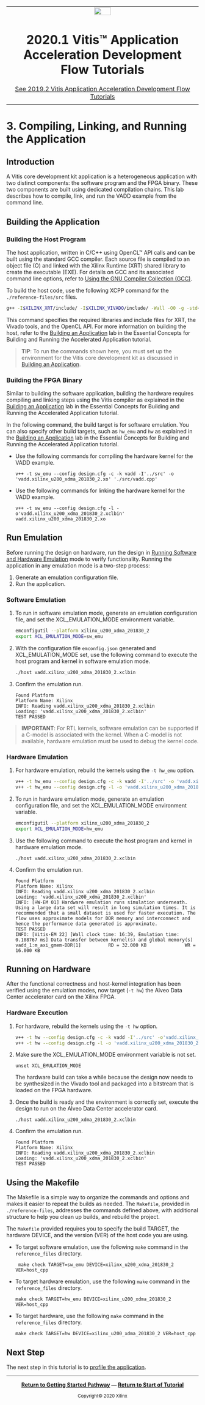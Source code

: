 ﻿<table class="sphinxhide">
 <tr>
   <td align="center"><img src="https://www.xilinx.com/content/dam/xilinx/imgs/press/media-kits/corporate/xilinx-logo.png" width="30%"/><h1>2020.1 Vitis™ Application Acceleration Development Flow Tutorials</h1>
   <a href="https://github.com/Xilinx/Vitis-Tutorials/branches/all">See 2019.2 Vitis Application Acceleration Development Flow Tutorials</a>
   </td>
 </tr>
 <tr>
 <td>
 </td>
 </tr>
</table>

# 3. Compiling, Linking, and Running the Application

## Introduction

A Vitis core development kit application is a heterogeneous application with two distinct components: the software program and the FPGA binary. These two components are built using dedicated compilation chains. This lab describes how to compile, link, and run the VADD example from the command line.

## Building the Application

### Building the Host Program

The host application, written in C/C++ using OpenCL™ API calls and can be built using the standard GCC compiler. Each source file is compiled to an object file (O) and linked with the Xilinx Runtime (XRT) shared library to create the executable (EXE). For details on GCC and its associated command line options, refer to [Using the GNU Compiler Collection (GCC)](https://gcc.gnu.org/onlinedocs/gcc/).

To build the host code, use the following XCPP command for the `./reference-files/src` files.

   ```bash
g++ -I$XILINX_XRT/include/ -I$XILINX_VIVADO/include/ -Wall -O0 -g -std=c++11 ./src/host.cpp  -o 'host'  -L$XILINX_XRT/lib/ -lOpenCL -lpthread -lrt -lstdc++
   ```

This command specifies the required libraries and include files for XRT, the Vivado tools, and the OpenCL API. For more information on building the host, refer to the [Building an Application](../Pathway3/BuildingAnApplication.md) lab in the  Essential Concepts for Building and Running the Accelerated Application tutorial.

>**TIP**: To run the commands shown here, you must set up the environment for the Vitis core development kit as discussed in [Building an Application](../Pathway3/BuildingAnApplication.md).

### Building the FPGA Binary

Similar to building the software application, building the hardware requires compiling and linking steps using the Vitis compiler as explained in the [Building an Application](../Pathway3/BuildingAnApplication.md) lab in the Essential Concepts for Building and Running the Accelerated Application tutorial.

In the following command, the build target is for software emulation. You can also specify other build targets, such as `hw_emu` and `hw` as explained in the [Building an Application](../Pathway3/BuildingAnApplication.md) lab in the Essential Concepts for Building and Running the Accelerated Application tutorial.

* Use the following commands for compiling the hardware kernel for the VADD example.

   ```
   v++ -t sw_emu --config design.cfg -c -k vadd -I'../src' -o 'vadd.xilinx_u200_xdma_201830_2.xo' './src/vadd.cpp'
   ```

* Use the following commands for linking the hardware kernel for the VADD example.

   ```
   v++ -t sw_emu --config design.cfg -l -o'vadd.xilinx_u200_xdma_201830_2.xclbin' vadd.xilinx_u200_xdma_201830_2.xo
   ```

## Run Emulation

Before running the design on hardware, run the design in [Running Software and Hardware Emulation](../Pathway3/Emulation.md) mode to verify functionality. Running the application in any emulation mode is a two-step process:

1. Generate an emulation configuration file.
2. Run the application.

### Software Emulation

1. To run in software emulation mode, generate an emulation configuration file, and set the XCL_EMULATION_MODE environment variable.

   ```bash
   emconfigutil --platform xilinx_u200_xdma_201830_2
   export XCL_EMULATION_MODE=sw_emu  
   ```

2. With the configuration file `emconfig.json` generated and XCL_EMULATION_MODE set, use the following command to execute the host program and kernel in software emulation mode.

   ```bash
   ./host vadd.xilinx_u200_xdma_201830_2.xclbin
   ```

3. Confirm the emulation run.

   ```
   Found Platform
   Platform Name: Xilinx
   INFO: Reading vadd.xilinx_u200_xdma_201830_2.xclbin
   Loading: 'vadd.xilinx_u200_xdma_201830_2.xclbin'
   TEST PASSED
   ```

>**IMPORTANT**: For RTL kernels, software emulation can be supported if a C-model is associated with the kernel. When a C-model is not available, hardware emulation must be used to debug the kernel code.

### Hardware Emulation

1. For hardware emulation, rebuild the kernels using the `-t hw_emu` option.

   ```bash
   v++ -t hw_emu --config design.cfg -c -k vadd -I'../src' -o 'vadd.xilinx_u200_xdma_201830_2.xo' './src/vadd.cpp'
   v++ -t hw_emu --config design.cfg -l -o 'vadd.xilinx_u200_xdma_201830_2.xclbin' vadd.xilinx_u200_xdma_201830_2.xo
   ```
  
2. To run in hardware emulation mode, generate an emulation configuration file, and set the XCL_EMULATION_MODE environment variable.

   ```bash
   emconfigutil --platform xilinx_u200_xdma_201830_2
   export XCL_EMULATION_MODE=hw_emu
   ```

3. Use the following command to execute the host program and kernel in hardware emulation mode.

   ```
   ./host vadd.xilinx_u200_xdma_201830_2.xclbin
   ```

4. Confirm the emulation run.

   ```
   Found Platform
   Platform Name: Xilinx
   INFO: Reading vadd.xilinx_u200_xdma_201830_2.xclbin
   Loading: 'vadd.xilinx_u200_xdma_201830_2.xclbin'
   INFO: [HW-EM 01] Hardware emulation runs simulation underneath. Using a large data set will result in long simulation times. It is recommended that a small dataset is used for faster execution. The flow uses approximate models for DDR memory and interconnect and hence the performance data generated is approximate.
   TEST PASSED
   INFO: [Vitis-EM 22] [Wall clock time: 16:39, Emulation time: 0.108767 ms] Data transfer between kernel(s) and global memory(s)
   vadd_1:m_axi_gmem-DDR[1]          RD = 32.000 KB              WR = 16.000 KB
   ```

## Running on Hardware

After the functional correctness and host-kernel integration has been verified using the emulation modes, now target (`-t hw`) the Alveo Data Center accelerator card on the Xilinx FPGA.

### Hardware Execution

1. For hardware, rebuild the kernels using the `-t hw` option.

   ```bash
   v++ -t hw --config design.cfg -c -k vadd -I'../src' -o'vadd.xilinx_u200_xdma_201830_2.xo' './src/vadd.cpp'
   v++ -t hw --config design.cfg -l -o 'vadd.xilinx_u200_xdma_201830_2.xclbin' vadd.xilinx_u200_xdma_201830_2.xo
   ```

2. Make sure the XCL_EMULATION_MODE environment variable is not set.

   ```
   unset XCL_EMULATION_MODE
   ```

   The hardware build can take a while because the design now needs to be synthesized in the Vivado tool and packaged into a bitstream that is loaded on the FPGA hardware.

3. Once the build is ready and the environment is correctly set, execute the design to run on the Alveo Data Center accelerator card.

   ```
   ./host vadd.xilinx_u200_xdma_201830_2.xclbin
   ```

4. Confirm the emulation run.

   ```
   Found Platform
   Platform Name: Xilinx
   INFO: Reading vadd.xilinx_u200_xdma_201830_2.xclbin
   Loading: 'vadd.xilinx_u200_xdma_201830_2.xclbin'
   TEST PASSED
   ```

## Using the Makefile

The Makefile is a simple way to organize the commands and options and makes it easier to repeat the builds as needed. The `Makefile`, provided in `./reference-files`, addresses the commands defined above, with additional structure to help you clean up builds, and rebuild the project.

The `Makefile` provided requires you to specify the build TARGET, the hardware DEVICE, and the version (VER) of the host code you are using.

* To target software emulation, use the following `make` command in the `reference_files` directory.

   ```
    make check TARGET=sw_emu DEVICE=xilinx_u200_xdma_201830_2 VER=host_cpp
    ```

* To target hardware emulation, use the following `make` command in the `reference_files` directory.

   ```
   make check TARGET=hw_emu DEVICE=xilinx_u200_xdma_201830_2 VER=host_cpp
   ```

* To target hardware, use the following `make` command in the `reference_files` directory.

   ```
   make check TARGET=hw DEVICE=xilinx_u200_xdma_201830_2 VER=host_cpp
   ```

## Next Step

The next step in this tutorial is to [profile the application](./profile_debug.md).
</br>
<hr/>
<p align="center" class="sphinxhide"><b><a href="/docs/vitis-getting-started/README.md">Return to Getting Started Pathway</a> — <a href="./README.md">Return to Start of Tutorial</a></b></p>

<p align="center" class="sphinxhide"><sup>Copyright&copy; 2020 Xilinx</sup></p>
